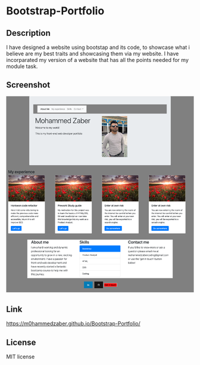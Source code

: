 # Bootstrap-Portfolio

## Description 

I have designed a website using bootstap and its code, to showcase what i believe are my best traits and showcasing them via my website. I have incorparated my version of a website that has all the points needed for my module task.

## Screenshot
<img src="images/Bootstrap-final-design.png" alt="Mohammed Zaber Bootstrap final version">

## Link
https://m0hammedzaber.github.io/Bootstrap-Portfolio/

## License 
MIT license